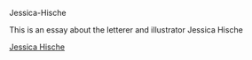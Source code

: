  Jessica-Hische
 
This is an essay about the letterer and illustrator Jessica Hische

[Jessica Hische](http://mrzackrox.github.io/Jessica-Hische/jessica_hische.html)

